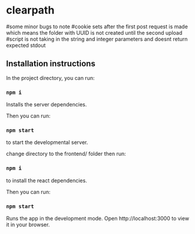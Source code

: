 # clearpath

#some minor bugs to note
#cookie sets after the first post request is made which means the folder with UUID is not created until the second upload
#script is not taking in the string and integer parameters and doesnt return expected stdout

## Installation instructions

In the project directory, you can run:

### `npm i`

Installs the server dependencies.

Then you can run:

### `npm start`

to start the developmental server.

change directory to the frontend/ folder then run:

### `npm i`

to install the react dependencies.

Then you can run:

### `npm start`

Runs the app in the development mode.
Open http://localhost:3000 to view it in your browser.
